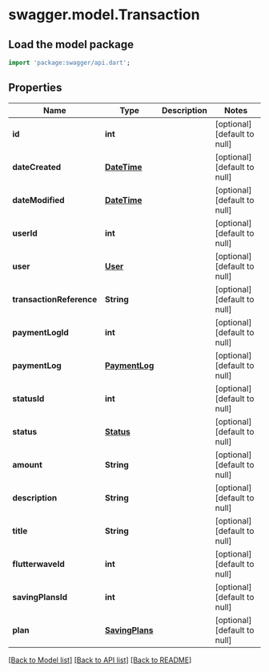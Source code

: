 # swagger.model.Transaction

## Load the model package
```dart
import 'package:swagger/api.dart';
```

## Properties
Name | Type | Description | Notes
------------ | ------------- | ------------- | -------------
**id** | **int** |  | [optional] [default to null]
**dateCreated** | [**DateTime**](DateTime.md) |  | [optional] [default to null]
**dateModified** | [**DateTime**](DateTime.md) |  | [optional] [default to null]
**userId** | **int** |  | [optional] [default to null]
**user** | [**User**](User.md) |  | [optional] [default to null]
**transactionReference** | **String** |  | [optional] [default to null]
**paymentLogId** | **int** |  | [optional] [default to null]
**paymentLog** | [**PaymentLog**](PaymentLog.md) |  | [optional] [default to null]
**statusId** | **int** |  | [optional] [default to null]
**status** | [**Status**](Status.md) |  | [optional] [default to null]
**amount** | **String** |  | [optional] [default to null]
**description** | **String** |  | [optional] [default to null]
**title** | **String** |  | [optional] [default to null]
**flutterwaveId** | **int** |  | [optional] [default to null]
**savingPlansId** | **int** |  | [optional] [default to null]
**plan** | [**SavingPlans**](SavingPlans.md) |  | [optional] [default to null]

[[Back to Model list]](../README.md#documentation-for-models) [[Back to API list]](../README.md#documentation-for-api-endpoints) [[Back to README]](../README.md)

